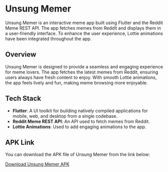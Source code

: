 # Unsung Memer

Unsung Memer is an interactive meme app built using Flutter and the Reddit Meme REST API. The app fetches memes from Reddit and displays them in a user-friendly interface. To enhance the user experience, Lottie animations have been integrated throughout the app.

## Overview

Unsung Memer is designed to provide a seamless and engaging experience for meme lovers. The app fetches the latest memes from Reddit, ensuring users always have fresh content to enjoy. With smooth Lottie animations, the app feels lively and fun, making meme browsing more enjoyable.

## Tech Stack

- **Flutter**: A UI toolkit for building natively compiled applications for mobile, web, and desktop from a single codebase.
- **Reddit Meme REST API**: An API used to fetch memes from Reddit.
- **Lottie Animations**: Used to add engaging animations to the app.

## APK Link

You can download the APK file of Unsung Memer from the link below:

[Download Unsung Memer APK](https://github.com/your-username/your-repo/releases/download/v1.0/UnsungMemer.apk)
